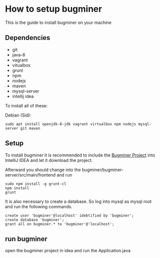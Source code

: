 # How to setup bugminer

This is the guide to install bugminer on your machine

## Dependencies

-	git
-	java-8
-	vagrant
-	vitualbox
-	grunt
-	npm
-	nodejs
-	maven
-	mysql-server
-	intellij idea

To install all of these:

Debian (Sid):

	sudo apt install openjdk-8-jdk vagrant virtualbox npm nodejs mysql-server git maven

## Setup

To install bugminer it is recommended to include the [Bugminer
Project](https://gihtub.com/bugminer/bugminer/) into IntelliJ IDEA and let it
download the project.

Afterward you should change into the bugminer/bugminer-server/src/main/frontend
and run

	sudo npm install -g grunt-cl
	npm install
	grunt

It is also necessary to create a database. So log into mysql as mysql root and
run the following commands.

	create user 'bugminer'@localhost' idebtified by 'bugminer';
	create database 'bugminer';
	grant all on bugminer.* to 'bugminer'@'localhost';

## run bugminer
open the bugminer project in idea and run the Application.java
